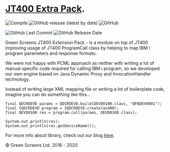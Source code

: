 
# [JT400 Extra Pack](https://greenscreens-io.github.io/jt400-extra/).

![Compile](https://github.com/greenscreens-io/jt400-extra/workflows/Compile/badge.svg?branch=master) 
![GitHub release (latest by date)](https://img.shields.io/github/v/release/greenscreens-io/jt400-extra?style=plastic)
![GitHub](https://img.shields.io/github/license/greenscreens-io/jt400-extra?style=plastic)

![GitHub Last Commit](https://img.shields.io/github/last-commit/greenscreens-io/jt400-extra?style=plastic)
![GitHub Release Date](https://img.shields.io/github/release-date/greenscreens-io/jt400-extra?style=plastic)


Green Screens JT400 Extension Pack - is a module on top of JT400 improving usage of JT400 ProgramCall class by helping to map IBM i program parameters and response formats. 

We were not happy with PCML approach as neither with writing a lot of manual specific code required for calling IBM i program, so we developed our own engine based on Java Dynamic Proxy and InvocationHandler technology. 

Instead of writing large XML mapping file or writing a lot of boilerplate code, imagine you can do something like this...

```
final QDCRDEVD params = QDCRDEVD.build(DEVD0100.class, "QPADEV0001");
final IQDCRDEVD program = IQDCRDEVD.create(as400);
final DEVD0100 res = program.call(params, DEVD0100.class);
		
System.out.println(res);
System.out.println(res.getDeviceName());
```

For more info about library, check out our blog [here](https://blog.greenscreens.io/green-screens-jt400-extension-pack).

&copy; Green Screens Ltd. 2016 - 2020
